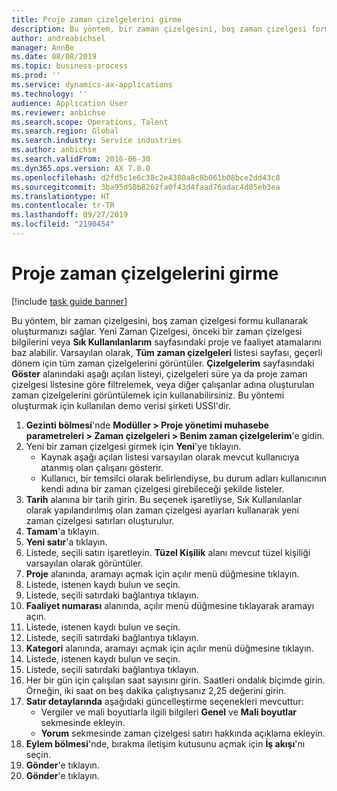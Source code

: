 ```yaml
---
title: Proje zaman çizelgelerini girme
description: Bu yöntem, bir zaman çizelgesini, boş zaman çizelgesi formu kullanarak oluşturmanızı sağlar.
author: andreabichsel
manager: AnnBe
ms.date: 08/08/2019
ms.topic: business-process
ms.prod: ''
ms.service: dynamics-ax-applications
ms.technology: ''
audience: Application User
ms.reviewer: anbichse
ms.search.scope: Operations, Talent
ms.search.region: Global
ms.search.industry: Service industries
ms.author: anbichse
ms.search.validFrom: 2016-06-30
ms.dyn365.ops.version: AX 7.0.0
ms.openlocfilehash: d2fd5c1e6c38c2e4380a8c8b061b08bce2dd43c8
ms.sourcegitcommit: 3ba95d50b8262fa0f43d4faad76adac4d05eb3ea
ms.translationtype: HT
ms.contentlocale: tr-TR
ms.lasthandoff: 09/27/2019
ms.locfileid: "2190454"
---
```

# <a name="enter-project-timesheets"></a>Proje zaman çizelgelerini girme

[!include [task guide banner](../../includes/task-guide-banner.md)]

Bu yöntem, bir zaman çizelgesini, boş zaman çizelgesi formu kullanarak oluşturmanızı sağlar. Yeni Zaman Çizelgesi, önceki bir zaman çizelgesi bilgilerini veya **Sık Kullanılanlarım** sayfasındaki proje ve faaliyet atamalarını baz alabilir. Varsayılan olarak, **Tüm zaman çizelgeleri** listesi sayfası, geçerli dönem için tüm zaman çizelgelerini görüntüler. **Çizelgelerim** sayfasındaki **Göster** alanındaki aşağı açılan listeyi, çizelgeleri süre ya da proje zaman çizelgesi listesine göre filtrelemek, veya diğer çalışanlar adına oluşturulan zaman çizelgelerini görüntülemek için kullanabilirsiniz. Bu yöntemi oluşturmak için kullanılan demo verisi şirketi USSI'dir. 

1. **Gezinti bölmesi**'nde **Modüller > Proje yönetimi muhasebe parametreleri > Zaman çizelgeleri > Benim zaman çizelgelerim**'e gidin.
2. Yeni bir zaman çizelgesi girmek için **Yeni**'ye tıklayın.
    - Kaynak aşağı açılan listesi varsayılan olarak mevcut kullanıcıya atanmış olan çalışanı gösterir.  
    - Kullanıcı, bir temsilci olarak belirlendiyse, bu durum adları kullanıcının kendi adına bir zaman çizelgesi girebileceği şekilde listeler.  
3. **Tarih** alanına bir tarih girin. Bu seçenek işaretliyse, Sık Kullanılanlar olarak yapılandırılmış olan zaman çizelgesi ayarları kullanarak yeni zaman çizelgesi satırları oluşturulur.  
4. **Tamam**'a tıklayın.
5. **Yeni satır**'a tıklayın.
6. Listede, seçili satırı işaretleyin. **Tüzel Kişilik** alanı mevcut tüzel kişiliği varsayılan olarak görüntüler.   
7. **Proje** alanında, aramayı açmak için açılır menü düğmesine tıklayın.
8. Listede, istenen kaydı bulun ve seçin.
9. Listede, seçili satırdaki bağlantıya tıklayın.
10. **Faaliyet numarası** alanında, açılır menü düğmesine tıklayarak aramayı açın.
11. Listede, istenen kaydı bulun ve seçin.
12. Listede, seçili satırdaki bağlantıya tıklayın.
13. **Kategori** alanında, aramayı açmak için açılır menü düğmesine tıklayın.
14. Listede, istenen kaydı bulun ve seçin.
15. Listede, seçili satırdaki bağlantıya tıklayın.
16. Her bir gün için çalışılan saat sayısını girin. Saatleri ondalık biçimde girin. Örneğin, iki saat on beş dakika çalıştıysanız 2,25 değerini girin.   
17. **Satır detaylarında** aşağıdaki güncelleştirme seçenekleri mevcuttur:
    - Vergiler ve mali boyutlarla ilgili bilgileri **Genel** ve **Mali boyutlar** sekmesinde ekleyin.
    - **Yorum** sekmesinde zaman çizelgesi satırı hakkında açıklama ekleyin.
20. **Eylem bölmesi**'nde, bırakma iletişim kutusunu açmak için **İş akışı**'nı seçin.
21. **Gönder**'e tıklayın.
22. **Gönder**'e tıklayın.

